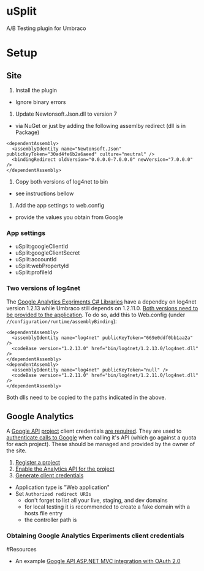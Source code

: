 # uSplit

A/B Testing plugin for Umbraco

# Setup

## Site

1. Install the plugin
  - Ignore binary errors
1. Update Newtonsoft.Json.dll to version 7
  - via NuGet or just by adding the following assemlby redirect (dll is in Package)
```
<dependentAssembly>
  <assemblyIdentity name="Newtonsoft.Json" publicKeyToken="30ad4fe6b2a6aeed" culture="neutral" />
  <bindingRedirect oldVersion="0.0.0.0-7.0.0.0" newVersion="7.0.0.0" />
</dependentAssembly>
```
1. Copy both versions of log4net to bin
  - see instructions bellow
1. Add the app settings to web.config
  - provide the values you obtain from Google

### App settings

- uSplit:googleClientId
- uSplit:googleClientSecret
- uSplit:accountId
- uSplit:webPropertyId
- uSplit:profileId

### Two versions of log4net

The [Google Analytics Expriments C# Libraries](https://github.com/google/google-api-dotnet-client) have a dependcy on log4net version 1.2.13 while Umbraco still depends on 1.2.11.0. [Both versions need to be provided to the application](http://i386.com/2015/02/umbraco-and-log4net-using-two-different-versions-of-a-dll-in-asp-net/). To do so, add this to Web.config (under `//configuration/runtime/assemblyBinding`):

```
<dependentAssembly>
  <assemblyIdentity name="log4net" publicKeyToken="669e0ddf0bb1aa2a" />
  <codeBase version="1.2.13.0" href="bin/log4net/1.2.13.0/log4net.dll" />
</dependentAssembly>
<dependentAssembly>
  <assemblyIdentity name="log4net" publicKeyToken="null" />
  <codeBase version="1.2.11.0" href="bin/log4net/1.2.11.0/log4net.dll" />
</dependentAssembly>     
```

Both dlls need to be copied to the paths indicated in the above.

## Google Analytics

A [Google API](https://console.developers.google.com/apis) [project](https://console.developers.google.com/project) client credentials [are required](https://developers.google.com/api-client-library/dotnet/guide/aaa_oauth#web-applications-aspnet-mvc). They are used to [authenticate calls to Google](https://developers.google.com/identity/protocols/OAuth2WebServer) when calling it's API (which go against a quota for each project). These should be managed and provided by the owner of the site. 

1. [Register a project](https://console.developers.google.com/project)
1. [Enable the Analytics API for the project](https://console.developers.google.com/apis/enabled)
1. [Generate client credentials](https://console.developers.google.com/apis/credentials/oauthclient)
  - Application type is "Web application"
  - Set `Authorized redirect URIs`
    - don't forget to list all your live, staging, and dev domains
    - for local testing it is recommended to create a fake domain with a hosts file entry
    - the controller path is 


### Obtaining Google Analytics Experiments client credentials

#Resources

- An example [Google API ASP.NET MVC integration with OAuth 2.0](https://developers.google.com/api-client-library/dotnet/guide/aaa_oauth#web-applications-aspnet-mvc)